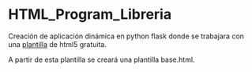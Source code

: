 # HTML_Program_Libreria

Creación de aplicación dinámica en python flask donde se trabajara con una [plantilla](https://plantillashtmlgratis.com/categoria-plantillas/plantillas-html/page/115/) de html5 gratuita.

A partir de esta plantilla se creará una plantilla base.html.


